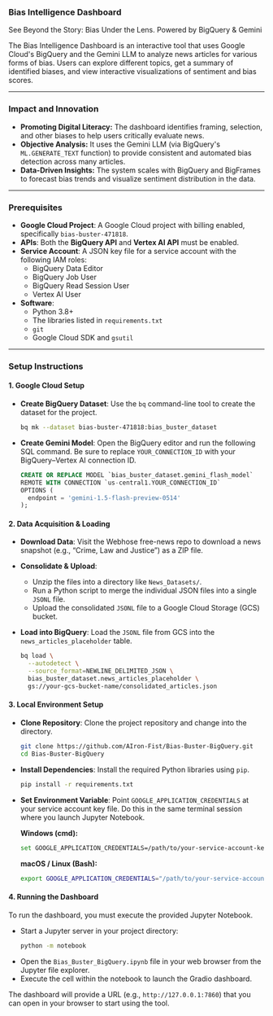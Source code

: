 ### Bias Intelligence Dashboard

See Beyond the Story: Bias Under the Lens. Powered by BigQuery & Gemini

The Bias Intelligence Dashboard is an interactive tool that uses Google Cloud's BigQuery and the Gemini LLM to analyze news articles for various forms of bias. Users can explore different topics, get a summary of identified biases, and view interactive visualizations of sentiment and bias scores.

-----

### Impact and Innovation

  * **Promoting Digital Literacy:** The dashboard identifies framing, selection, and other biases to help users critically evaluate news.
  * **Objective Analysis:** It uses the Gemini LLM (via BigQuery's `ML.GENERATE_TEXT` function) to provide consistent and automated bias detection across many articles.
  * **Data-Driven Insights:** The system scales with BigQuery and BigFrames to forecast bias trends and visualize sentiment distribution in the data.

-----

### Prerequisites

  * **Google Cloud Project**: A Google Cloud project with billing enabled, specifically `bias-buster-471818`.
  * **APIs**: Both the **BigQuery API** and **Vertex AI API** must be enabled.
  * **Service Account**: A JSON key file for a service account with the following IAM roles:
      * BigQuery Data Editor
      * BigQuery Job User
      * BigQuery Read Session User
      * Vertex AI User
  * **Software**:
      * Python 3.8+
      * The libraries listed in `requirements.txt`
      * `git`
      * Google Cloud SDK and `gsutil`

-----

### Setup Instructions

#### 1\. Google Cloud Setup

  * **Create BigQuery Dataset**: Use the `bq` command-line tool to create the dataset for the project.
    ```bash
    bq mk --dataset bias-buster-471818:bias_buster_dataset
    ```
  * **Create Gemini Model**: Open the BigQuery editor and run the following SQL command. Be sure to replace `YOUR_CONNECTION_ID` with your BigQuery–Vertex AI connection ID.
    ```sql
    CREATE OR REPLACE MODEL `bias_buster_dataset.gemini_flash_model`
    REMOTE WITH CONNECTION `us-central1.YOUR_CONNECTION_ID`
    OPTIONS (
      endpoint = 'gemini-1.5-flash-preview-0514'
    );
    ```

#### 2\. Data Acquisition & Loading

  * **Download Data**: Visit the Webhose free-news repo to download a news snapshot (e.g., “Crime, Law and Justice”) as a ZIP file.

  * **Consolidate & Upload**:

      * Unzip the files into a directory like `News_Datasets/`.
      * Run a Python script to merge the individual JSON files into a single `JSONL` file.
      * Upload the consolidated `JSONL` file to a Google Cloud Storage (GCS) bucket.

  * **Load into BigQuery**: Load the `JSONL` file from GCS into the `news_articles_placeholder` table.

    ```bash
    bq load \
      --autodetect \
      --source_format=NEWLINE_DELIMITED_JSON \
      bias_buster_dataset.news_articles_placeholder \
      gs://your-gcs-bucket-name/consolidated_articles.json
    ```

#### 3\. Local Environment Setup

  * **Clone Repository**: Clone the project repository and change into the directory.
    ```bash
    git clone https://github.com/AIron-Fist/Bias-Buster-BigQuery.git
    cd Bias-Buster-BigQuery
    ```
  * **Install Dependencies**: Install the required Python libraries using `pip`.
    ```bash
    pip install -r requirements.txt
    ```
* **Set Environment Variable**: Point `GOOGLE_APPLICATION_CREDENTIALS` at your service account key file. Do this in the same terminal session where you launch Jupyter Notebook.

   **Windows (cmd):**
  ```bash
  set GOOGLE_APPLICATION_CREDENTIALS=/path/to/your-service-account-key.json
  ```
  **macOS / Linux (Bash):**
  ```bash
  export GOOGLE_APPLICATION_CREDENTIALS="/path/to/your-service-account-key.json"
  ```

#### 4\. Running the Dashboard

To run the dashboard, you must execute the provided Jupyter Notebook.

  * Start a Jupyter server in your project directory:
    ```bash
    python -m notebook
    ```
  * Open the `Bias_Buster_BigQuery.ipynb` file in your web browser from the Jupyter file explorer.
  * Execute the cell within the notebook to launch the Gradio dashboard.

The dashboard will provide a URL (e.g., `http://127.0.0.1:7860`) that you can open in your browser to start using the tool.
